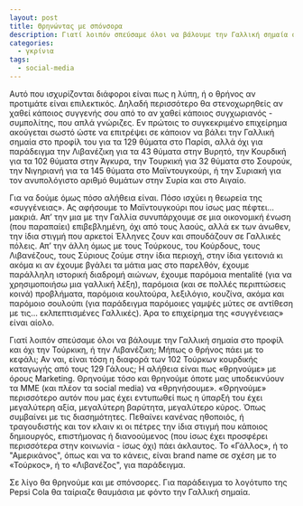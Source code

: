 ```yaml
---
layout: post
title: Θρηνώντας με σπόνσορα
description: Γιατί λοιπόν σπεύσαμε όλοι να βάλουμε την Γαλλική σημαία στο προφίλ και όχι την Τούρκικη, ή την Λιβανέζικη;
categories:
  - γκρίνια
tags:
  - social-media
---
```


Αυτό που ισχυρίζονται διάφοροι είναι πως η λύπη, ή ο θρήνος αν προτιμάτε είναι επιλεκτικός. Δηλαδή περισσότερο θα στενοχωρηθείς αν χαθεί κάποιος συγγενής σου από το αν χαθεί κάποιος συγχωριανός - συμπολίτης, που απλά γνώριζες. Εν πρώτοις το συγκεκριμένο επιχείρημα ακούγεται σωστό ώστε να επιτρέψει σε κάποιον να βάλει την Γαλλική σημαία στο προφίλ του για τα 129 θύματα στο Παρίσι, αλλά όχι για παράδειγμα την Λιβανέζικη για τα 43 θύματα στην Βυρητό, την Κουρδική για τα 102 θύματα στην Άγκυρα, την Τουρκική για 32 θύματα στο Σουρούκ, την Νιγηριανή για τα 145 θύματα στο Μαϊντουγκούρι, ή την Συριακή για τον ανυπολόγιστο αριθμό θυμάτων στην Συρία και στο Αιγαίο.

Για να δούμε όμως πόσο αλήθεια είναι. Πόσο ισχύει η θεωρεία της «συγγένειας». Ας αφήσουμε το Μαϊντουγκούρι που ίσως μας πέφτει… μακριά. Απ’ την μια με την Γαλλία συνυπάρχουμε σε μια οικονομική ένωση (που παραπαίει) επιβεβλημένη, όχι από τους λαούς, αλλά εκ των άνωθεν, την ίδια στιγμή που αρκετοί Έλληνες ζουν και σπουδάζουν σε Γαλλικές πόλεις. Απ’ την άλλη όμως με τους Τούρκους, του Κούρδους, τους Λιβανέζους, τους Σύριους ζούμε στην ίδια περιοχή, στην ίδια γειτονιά κι ακόμα κι αν έχουμε βγάλει τα μάτια μας στο παρελθόν, έχουμε παράλληλη ιστορική διαδρομή αιώνων, έχουμε παρόμοια mentalité (για να χρησιμοποιήσω μια γαλλική λέξη), παρόμοια (και σε πολλές περιπτώσεις κοινά) προβλήματα, παρόμοια κουλτούρα, λεξιλόγιο, κουζίνα, ακόμα και παρόμοιο σουλούπι (για παράδειγμα παρόμοιες γαμψές μύτες σε αντίθεση με τις… εκλπεπτισμένες Γαλλικές). Άρα το επιχείρημα της «συγγένειας» είναι αίολο.

Γιατί λοιπόν σπεύσαμε όλοι να βάλουμε την Γαλλική σημαία στο προφίλ και όχι την Τούρκικη, ή την Λιβανέζικη; Μήπως ο θρήνος πάει με το κεφάλι; Αν ναι, είναι τόση η διαφορά των 102 Τούρκων κουρδικής καταγωγής από τους 129 Γάλους; Η αλήθεια είναι πως «θρηνούμε» με όρους Marketing. Θρηνούμε τόσο και θρηνούμε όποτε μας υποδεικνύουν τα ΜΜΕ (και πλέον τα social media) να «θρηνήσουμε». «Θρηνούμε» περισσότερο αυτόν που μας έχει εντυπωθεί πως η ύπαρξή του έχει μεγαλύτερη αξία, μεγαλύτερη βαρύτητα, μεγαλύτερο κύρος. Όπως συμβαίνει με τις διασημότητες. Πεθαίνει κανένας ηθοποιός, ή τραγουδιστής και τον κλαιν κι οι πέτρες την ίδια στιγμή που κάποιος δημιουργός, επιστήμονας ή διανοούμενος (που ίσως έχει προσφέρει περισσότερα στην κοινωνία - ίσως όχι) πάει άκλαυτος. Το «Γάλλος», ή το "Αμερικάνος", όπως και να το κάνεις, είναι brand name σε σχέση με το «Τούρκος», ή το «Λιβανέζος", για παράδειγμα. 

Σε λίγο θα θρηνούμε και με σπόνσορες. Για παράδειγμα το λογότυπο της Pepsi Cola θα ταίριαζε θαυμάσια με φόντο την Γαλλική σημαία.
